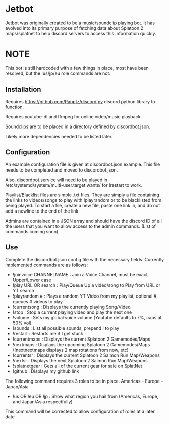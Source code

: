 # Jetbot
Jetbot was originally created to be a music/soundclip playing bot. It 
has evolved into its primary purpose of fetching data about Splatoon 2 
maps/splatnet to help discord servers to access this information 
quickly.

# NOTE
This bot is still hardcoded with a few things in place, most have been
resolved, but the !us/jp/eu role commands are not.

## Installation
Requires https://github.com/Rapptz/discord.py discord python library to 
function.

Requires youtube-dl and ffmpeg for online video/music playback.

Soundclips are to be placed in a directory defined by discordbot.json.

Likely more dependencies needed to be listed later.

## Configuration
An example configuration file is given at discordbot.json.example.
This file needs to be completed and moved to discordbot.json.

Also, discordbot.service will need to be played in
/etc/systemd/system/multi-user.target.wants/ for !restart to work.

Playlist/Blacklist files are simple .txt files. They are simply a
file containing the links to videos/songs to play with !playrandom
or to be blacklisted from being played. To start a file, create
a new file, paste one link in, and do not add a newline to the end of
the link.

Admins are contained in a JSON array and should have the discord ID of
all the users that you want to allow access to the admin commands.
(List of commands coming soon)

## Use
Complete the discordbot.json config file with the necessary fields. 
Currently implemented commands are as follows:
 - !joinvoice CHANNELNAME : Join a Voice Channel, must be exact
   Upper/Lower case
 - !play URL OR search : Play/Queue Up a video/song to Play from
   URL or YT search
 - !playrandom # : Plays a random YT Video from my playlist, optional #,
   queues # videos to play
 - !currentsong : Displays the currently playing Song/Video
 - !stop : Stop a current playing video and play the next one
 - !volume : Sets my global voice volume (Youtube defaults to 7%, caps
   at 50% vol)
 - !sounds : List all possible sounds, prepend ! to play
 - !restart : Restarts me if I get stuck
 - !currentmaps : Displays the current Splatoon 2 Gamemodes/Maps
 - !nextmaps : Displays the upcoming Splatoon 2 Gamemodes/Maps
   (!nextnextmaps displays 2 map rotations from now, etc)
 - !currentsr : Displays the current Splatoon 2 Salmon Run Map/Weapons
 - !nextsr : Displays the next Splatoon 2 Salmon Run Map/Weapons
 - !splatnetgear : Gets all of the current gear for sale on SplatNet
 - !github : Displays my github link

The following command requires 3 roles to be in place. Americas - Europe - 
Japan/Asia

 - !us OR !eu OR !jp : Show what region you hail from (Americas, Europe,
   and Japan/Asia respectfully)

This command will be corrected to allow configuration of roles at a later date
